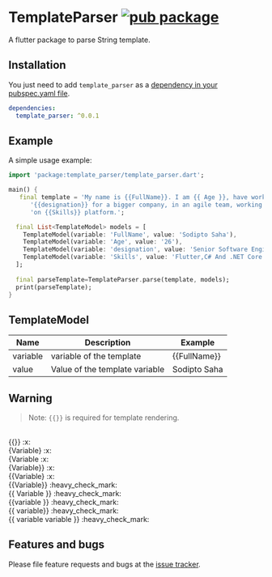 # TemplateParser [![pub package](https://img.shields.io/pub/v/template_parser.svg)](https://pub.dartlang.org/packages/template_parser)

A flutter package to parse String template.


## Installation

You just need to add `template_parser` as a [dependency in your pubspec.yaml file](https://flutter.io/using-packages/).

```yaml
dependencies:
  template_parser: ^0.0.1
```

## Example

A simple usage example:
```dart
import 'package:template_parser/template_parser.dart';

main() {
   final template = 'My name is {{FullName}}. I am {{ Age }}, have worked as a '
      '{{designation}} for a bigger company, in an agile team, working mostly '
      'on {{Skills}} platform.';

  final List<TemplateModel> models = [
    TemplateModel(variable: 'FullName', value: 'Sodipto Saha'),
    TemplateModel(variable: 'Age', value: '26'),
    TemplateModel(variable: 'designation', value: 'Senior Software Engineer'),
    TemplateModel(variable: 'Skills', value: 'Flutter,C# And .NET Core'),
  ];
  
  final parseTemplate=TemplateParser.parse(template, models);
  print(parseTemplate);
}
```

## TemplateModel

Name  | Description| Example
------------ | ------------|----------
variable | variable of the template | {{FullName}}
value |  Value of the template variable | Sodipto Saha

## Warning 

>Note: `{{}}` is required for template rendering.
</br>
{{}} :x:
</br>
{Variable} :x:
</br>
{Variable :x:
</br>
{Variable}} :x:
</br>
{{Variable} :x:
</br>
{{Variable}} :heavy_check_mark:
</br>
{{ Variable }} :heavy_check_mark:
</br>
{{variable }} :heavy_check_mark:
</br>
{{ variable}} :heavy_check_mark:
</br>
{{ variable variable }} :heavy_check_mark:

## Features and bugs

Please file feature requests and bugs at the [issue tracker][tracker].

[tracker]: https://github.com/sodipto/flutter-template-parser/issues
